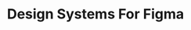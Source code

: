 ---
layout: bookmark
title: Design Systems For Figma
tags:
  - Bookmarks
  - Design Systems
created: '2023-04-11T23:42:41.360Z'
link: https://www.designsystemsforfigma.com/
id: 555701684
excerpt: A collection of Design Systems for Figma from all over the globe.
image: >-
  https://assets.website-files.com/5f08a6a4b22d4a7ca3b0b630/5f18a5844db54c3e79853bca_OG-image-main.png
---